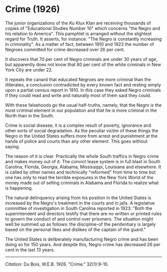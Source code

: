 <!--
title:   Crime
author:  Du Bois, W.E.B.
journal: The Crisis
year:    1926
volume:  32
issue:   1
pages:   9-10
-->
# Crime (1926)

The junior organizations of the Ku Klux Klan are receiving thousands of copies of "Educational Studies Number 10" which concerns "the Negro and his relation to America". This pamphlet is arranged without the slightest regard for Truth. It asserts, for instance: "The Negro is constantly increasing in criminality". As a matter of fact, between 1910 and 1923 the number of Negroes committed for crime decreased over 26 per cent.

It discovers that 70 per cent of Negro criminals are under 30 years of age, but apparently does not know that 80 per cent of the white criminals in New York City are under 22.

It repeats the canard that educated Negroes are more criminal than the illiterates, a conclusion contradicted by every known fact and resting simply upon a partial census report in 1910. In this case they asked Negro criminals if they could read and write and naturally most of them said they could.

With these falsehoods go the usual half-truths, namely, that the Negro is the most criminal element in our population and that he is more criminal in the North than in the South.

Crime is social disease; it is a complex result of poverty, ignorance and other sorts of social degradation. As the peculiar victim of these things the Negro in the United States suffers more from arrest and punishment at the hands of police and courts than any other element. This goes without saying.

The reason of it is clear. Practically the whole South traffics in Negro crime and makes money out of it. The convict lease system is in full blast in South Carolina, Florida, Georgia, Alabama, Mississippi, Louisiana and elsewhere. It is called by other names and technically "reformed" from time to time but one has only to read the terrible exposures in the New York World of the money made out of selling criminals in Alabama and Florida to realize what is happening.

The natural delinquency arising from his position in the United States is increased by the Negro's treatment in the courts and in jails. A legislative committee of investigation in South Carolina reported in 1923: "Both the superintendent and directors testify that there are no written or printed rules to govern the conduct of and control over prisoners. The situation might well be summed up as follows: the discipline-of the penitentiary is largely based on the personal likes and dislikes of the captain of the guard."

The United States is deliberately manufacturing Negro crime and has been doing so for 150 years. And despite this, Negro crime has decreased 26 per cent in the last 13 years.


________________
*Citation:* Du Bois, W.E.B. 1926. "Crime."  32(1):9-10.